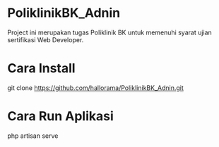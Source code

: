 # PoliklinikBK_Adnin
Project ini merupakan tugas Poliklinik BK untuk memenuhi syarat ujian sertifikasi Web Developer.
# Cara Install
git clone https://github.com/hallorama/PoliklinikBK_Adnin.git
# Cara Run Aplikasi
php artisan serve
